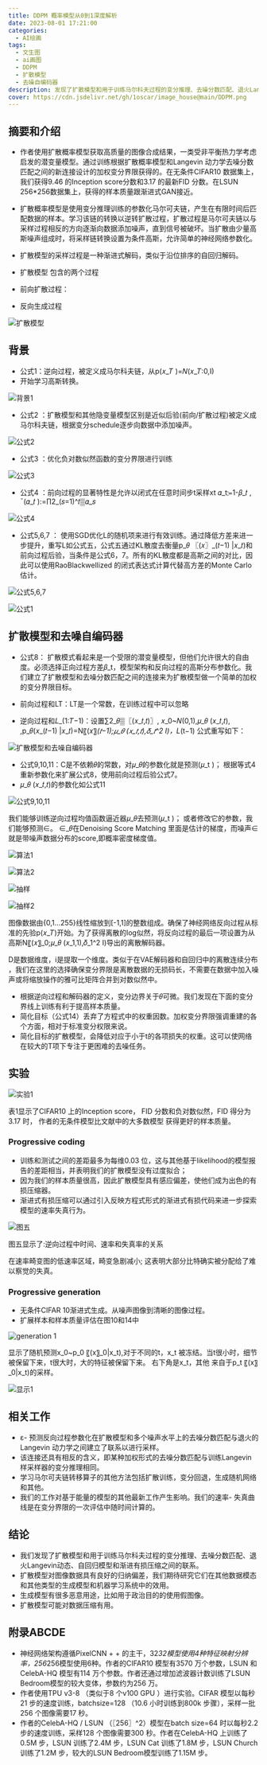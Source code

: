 ```yaml
---
title: DDPM 概率模型从0到1深度解析
date: 2023-08-01 17:21:00
categories:
  - AI绘画
tags:
  - 文生图
  - ai画图
  - DDPM
  - 扩散模型
  - 去噪自编码器 
description: 发现了扩散模型和用于训练马尔科夫过程的变分推理、去噪分数匹配、退火Langevin动态、自回归模型和渐进有损压缩之间的联系
cover: https://cdn.jsdelivr.net/gh/1oscar/image_house@main/DDPM.png
---
```



## 摘要和介绍

- 作者使用扩散概率模型获取高质量的图像合成结果，一类受非平衡热力学考虑启发的潜变量模型。通过训练根据扩散概率模型和Langevin 动力学去噪分数匹配之间的新连接设计的加权变分界限获得的。在无条件CIFAR10 数据集上，我们获得9.46 的Inception score分数和3.17 的最新FID 分数。在LSUN 256*256数据集上，获得的样本质量跟渐进式GAN接近。
- 扩散概率模型是使用变分推理训练的参数化马尔可夫链，产生在有限时间后匹配数据的样本。学习该链的转换以逆转扩散过程，扩散过程是马尔可夫链以与采样过程相反的方向逐渐向数据添加噪声，直到信号被破坏。当扩散由少量高斯噪声组成时，将采样链转换设置为条件高斯，允许简单的神经网络参数化。
- 扩散模型的采样过程是一种渐进式解码，类似于沿位排序的自回归解码。

- 扩散模型 包含的两个过程
- 前向扩散过程：
- 反向生成过程

![扩散模型](https://cdn.jsdelivr.net/gh/1oscar/image_house@main/20230729175755.png)


## 背景

- 公式1：逆向过程，被定义成马尔科夫链，从p(𝑥_𝑇 )=𝑁(𝑥_𝑇:0,I)
- 开始学习高斯转换。

![背景1](https://cdn.jsdelivr.net/gh/1oscar/image_house@main/20230729175844.png)

- 公式2 ：扩散模型和其他隐变量模型区别是近似后验(前向/扩散过程)被定义成马尔科夫链，根据变分schedule逐步向数据中添加噪声。

![公式2](https://cdn.jsdelivr.net/gh/1oscar/image_house@main/20230729175909.png)

- 公式3 ：优化负对数似然函数的变分界限进行训练

![公式3](https://cdn.jsdelivr.net/gh/1oscar/image_house@main/20230729175936.png)

- 公式4 ：前向过程的显著特性是允许以闭式在任意时间步t采样xt
  𝛼_t≔1-𝛽_𝑡 , ¯(𝛼_𝑡 ):=∏2_(𝑠=1)^𝑡▒𝛼_𝑠 

![公式4](https://cdn.jsdelivr.net/gh/1oscar/image_house@main/20230729175959.png)

- 公式5,6,7 ： 使用SGD优化L的随机项来进行有效训练。通过降低方差来进一步提升，重写L如公式五，公式五通过KL散度去衡量p_𝜃  〖(𝑥〗_(𝑡−1) |𝑥_𝑡)和前向过程后验，当条件是公式6，7。所有的KL散度都是高斯之间的对比，因此可以使用RaoBlackwellized 的闭式表达式计算代替高方差的Monte Carlo估计。

![公式5,6,7 ](https://cdn.jsdelivr.net/gh/1oscar/image_house@main/20230729180030.png)

![公式1](https://cdn.jsdelivr.net/gh/1oscar/image_house@main/20230729180041.png)


## 扩散模型和去噪自编码器

- 公式8： 扩散模式看起来是一个受限的潜变量模型，但他们允许很大的自由度。必须选择正向过程方差𝛽_t，模型架构和反向过程的高斯分布参数化。我们建立了扩散模型和去噪分数匹配之间的连接来为扩散模型做一个简单的加权的变分界限目标。
- 前向过程和LT：LT是一个常数，在训练过程中可以忽略

- 逆向过程和𝐿_(1:𝑇−1)：设置∑2_𝜃▒〖(𝑥_𝑡,𝑡)〗, 𝑥_0~𝑁(0,1),𝜇_𝜃 (𝑥_𝑡,𝑡),         ,p_𝜃(𝑥_(𝑡−1) |𝑥_𝑡)=N〖(𝑥〗_(𝑡−1);𝜇_𝜃 (𝑥_𝑡,𝑡),𝛿_𝑡^2 I)，L_(t−1) 公式重写如下：


![扩散模型和去噪自编码器](https://cdn.jsdelivr.net/gh/1oscar/image_house@main/20230729180212.png)


- 公式9,10,11：C是不依赖𝜃的常数，对𝜇_𝜃的参数化就是预测(𝜇_t ) ̃，根据等式4重新参数化来扩展公式8，使用前向过程后验公式7。
- 𝜇_𝜃 (𝑥_𝑡,𝑡)的参数化如公式11

![公式9,10,11](https://cdn.jsdelivr.net/gh/1oscar/image_house@main/20230729180240.png)

我们能够训练逆向过程均值函数逼近器𝜇_𝜃去预测(𝜇_t ) ̃，或者修改它的参数，我们能够预测∈。
∈_𝜃在Denoising Score Matching 里面是估计的梯度，而噪声∈就是带噪声数据分布的score,即概率密度梯度值。

![算法1](https://cdn.jsdelivr.net/gh/1oscar/image_house@main/20230729222453.png)

![算法2](https://cdn.jsdelivr.net/gh/1oscar/image_house@main/20230729222518.png)


![抽样](https://cdn.jsdelivr.net/gh/1oscar/image_house@main/20230729222545.png)

![抽样2](https://cdn.jsdelivr.net/gh/1oscar/image_house@main/20230729222600.png)

图像数据由{0,1…255}线性缩放到[-1,1]的整数组成。确保了神经网络反向过程从标准的先验p(𝑥_𝑇)开始。为了获得离散的log似然，将反向过程的最后一项设置为从高斯N〖(𝑥〗_0;𝜇_𝜃 (𝑥_1,1),𝛿_1^2 I)导出的离散解码器。

D是数据维度，i是提取一个维度。类似于在VAE解码器和自回归中的离散连续分布 ，我们在这里的选择确保变分界限是离散数据的无损码长，不需要在数据中加入噪声或将缩放操作的雅可比矩阵合并到对数似然中。

- 根据逆向过程和解码器的定义，变分边界关于𝜃可微。我们发现在下面的变分界线上训练有利于提高样本质量。
- 简化目标（公式14）丢弃了方程式中的权重因数。加权变分界限强调重建的各个方面，相对于标准变分权限来说。
- 简化目标的扩散模型，会降低对应于小于t的各项损失的权重。这可以使网络在较大的T项下专注于更困难的去噪任务。



## 实验

![实验1](https://cdn.jsdelivr.net/gh/1oscar/image_house@main/20230729222958.png)

表1显示了CIFAR10 上的Inception score，
FID 分数和负对数似然，FID 得分为3.17 时，
作者的无条件模型比文献中的大多数模型
获得更好的样本质量。


### Progressive coding 
- 训练和测试之间的差距最多为每维0.03 位，这与其他基于likelihood的模型报告的差距相当，并表明我们的扩散模型没有过度拟合；
- 因为我们的样本质量很高，因此扩散模型具有感应偏差，使他们成为出色的有损压缩器。
- 渐进式有损压缩可以通过引入反映方程式形式的渐进式有损代码来进一步探索模型的速率失真行为。

![图五](https://cdn.jsdelivr.net/gh/1oscar/image_house@main/20230729223119.png)

图五显示了:逆向过程中时间、速率和失真率的关系

在速率畸变图的低速率区域，畸变急剧减小; 这表明大部分比特确实被分配给了难以察觉的失真。

### Progressive generation

- 无条件CIFAR 10渐进式生成。从噪声图像到清晰的图像过程。
- 扩展样本和样本质量评估在图10和14中

![generation 1](https://cdn.jsdelivr.net/gh/1oscar/image_house@main/20230729223215.png)


显示了随机预测x_0~p_0 〖(x〗_0|x_t),对于不同的t，x_t 被冻结。当t很小时，细节被保留下来，t很大时，大的特征被保留下来。
右下角是x_t，其他 来自于p_t 〖(x〗_0|x_t)的采样。

![显示1](https://cdn.jsdelivr.net/gh/1oscar/image_house@main/20230729223325.png)


## 相关工作

- ε- 预测反向过程参数化在扩散模型和多个噪声水平上的去噪分数匹配与退火的Langevin 动力学之间建立了联系以进行采样。
- 该连接还具有相反的含义，即某种加权形式的去噪分数匹配与训练Langevin 样采样器的变分推理相同。
- 学习马尔可夫链转移算子的其他方法包括扩散训练，变分回退，生成随机网络和其他。
- 我们的工作对基于能量的模型的其他最新工作产生影响。我们的速率- 失真曲线是在变分界限的一次评估中随时间计算的。

## 结论


- 我们发现了扩散模型和用于训练马尔科夫过程的变分推理、去噪分数匹配、退火Langevin动态、自回归模型和渐进有损压缩之间的联系。
- 扩散模型对图像数据具有良好的归纳偏差，我们期待研究它们在其他数据模态和其他类型的生成模型和机器学习系统中的效用。
- 生成模型有很多恶意用途，比如用于政治目的的使用假图像。
- 扩散模型可能对数据压缩有用。



## 附录ABCDE

- 神经网络架构遵循PixelCNN + + 的主干，32*32模型使用4种特征映射分辨率，256*256模型使用6种。作者的CIFAR10 模型有3570 万个参数，LSUN 和CelebA-HQ 模型有114 万个参数。作者还通过增加滤波器计数训练了LSUN Bedroom模型的较大变体，参数约为256 万。
- 作者使用TPU v3-8 （类似于8 个v100 GPU ）进行实验。CIFAR 模型以每秒21 步的速度训练，batchsize=128 （10.6 小时训练到800k 步骤），采样一批256 个图像需要17 秒。
- 作者的CelebA-HQ / LSUN （〖256〗^2）模型在batch size=64 时以每秒2.2 步的速度训练，采样128 个图像需要300 秒。作者在CelebA-HQ 上训练了0.5M 步，LSUN 训练了2.4M 步，LSUN Cat 训练了1.8M 步，LSUN Church 训练了1.2M 步，较大的LSUN Bedroom模型训练了1.15M 步。




